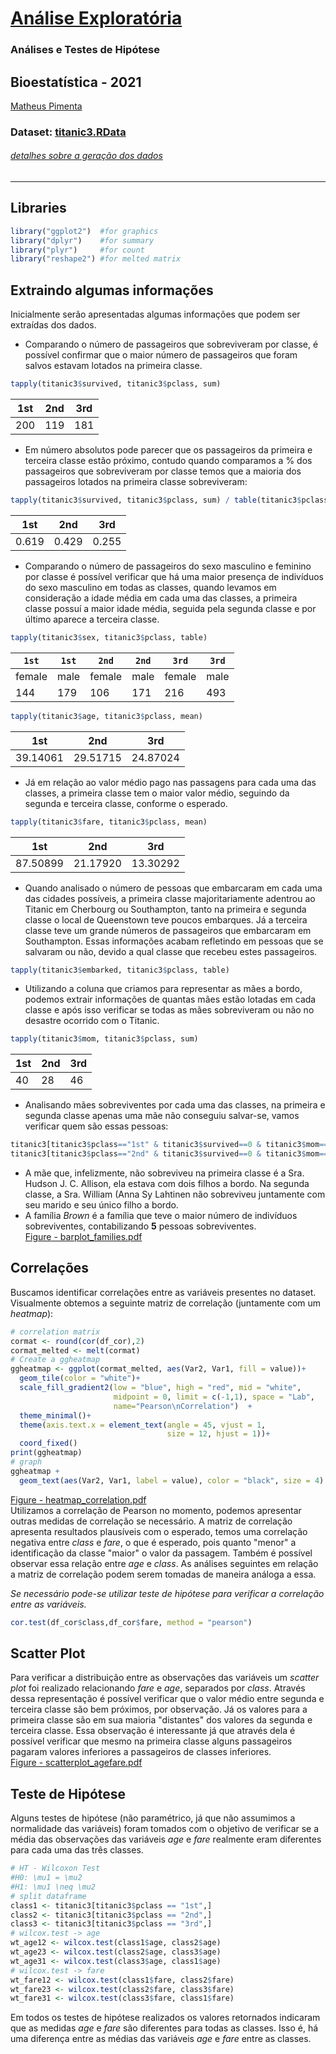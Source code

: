# [Análise Exploratória](github.com/omatheuspimenta/titanic_exploratory)
### Análises e Testes de Hipótese
## Bioestatística - 2021
[Matheus Pimenta](https://github.com/omatheuspimenta)
### Dataset: [titanic3.RData](dataset/titanic3.RData)
###### [detalhes sobre a geração dos dados](preprocess.md)
---
## Libraries
```r
library("ggplot2")  #for graphics
library("dplyr")    #for summary 
library("plyr")     #for count
library("reshape2") #for melted matrix
```

## Extraindo algumas informações

Inicialmente serão apresentadas algumas informações que podem ser extraídas dos dados.  
* Comparando o número de passageiros que sobreviveram por classe, é possível confirmar que o maior número de passageiros que foram salvos estavam lotados na primeira classe.
```r
tapply(titanic3$survived, titanic3$pclass, sum)
```

|1st| 2nd| 3rd|
|--|----|----|
|200| 119| 181|

* Em número absolutos pode parecer que os passageiros da primeira e terceira classe estão próximo, contudo quando comparamos a % dos passageiros que sobreviveram por classe temos que a maioria dos passageiros lotados na primeira classe sobreviveram:
```r
tapply(titanic3$survived, titanic3$pclass, sum) / table(titanic3$pclass)
```
|1st|       2nd|       3rd|
|---|---------|-----------| 
|0.619| 0.429| 0.255|

* Comparando o número de passageiros do sexo masculino e feminino por classe é possível verificar que há uma maior presença de indivíduos do sexo masculino em todas as classes, quando levamos em consideração a idade média em cada uma das classes, a primeira classe possuí a maior idade média, seguida pela segunda classe e por último aparece a terceira classe.
```r
tapply(titanic3$sex, titanic3$pclass, table)
```
|`1st`| `1st`|           `2nd`| `2nd`|   `3rd`|`3rd`|
|-----|------|----------------|------|--------|-----|
|female|   male|    female|   male|     female|   male| 
|144|    179|       106|    171|        216|    493| 
```r
tapply(titanic3$age, titanic3$pclass, mean)
```
| 1st|      2nd|      3rd| 
|----|---------|---------|
|39.14061| 29.51715| 24.87024| 
* Já em relação ao valor médio pago nas passagens para cada uma das classes, a primeira classe tem o maior valor médio, seguindo da segunda e terceira classe, conforme o esperado.
```r
tapply(titanic3$fare, titanic3$pclass, mean)
```
|      1st|      2nd|      3rd|
|---------|---------|---------|
|87.50899| 21.17920| 13.30292|
* Quando analisado o número de pessoas que embarcaram em cada uma das cidades possíveis, a primeira classe majoritariamente adentrou ao Titanic em Cherbourg ou Southampton, tanto na primeira e segunda classe o local de Queenstown teve poucos embarques. Já a terceira classe teve um grande números de passageiros que embarcaram em Southampton. Essas informações acabam refletindo em pessoas que se salvaram ou não, devido a qual classe que recebeu estes passageiros.
```r
tapply(titanic3$embarked, titanic3$pclass, table)
```
* Utilizando a coluna que criamos para representar as mães a bordo, podemos extrair informações de quantas mães estão lotadas em cada classe e após isso verificar se todas as mães sobreviveram ou não no desastre ocorrido com o Titanic.
```r
tapply(titanic3$mom, titanic3$pclass, sum)
```
|1st| 2nd| 3rd|
|---|----|----| 
|40|  28|  46|
* Analisando mães sobreviventes por cada uma das classes, na primeira e segunda classe apenas uma mãe não conseguiu salvar-se, vamos verificar quem são essas pessoas:
```r
titanic3[titanic3$pclass=="1st" & titanic3$survived==0 & titanic3$mom==1 ,]
titanic3[titanic3$pclass=="2nd" & titanic3$survived==0 & titanic3$mom==1 ,]
```
* A mãe que, infelizmente, não sobreviveu na primeira classe é a Sra. Hudson J. C. Allison, ela estava com dois filhos a bordo. Na segunda classe, a Sra. William (Anna Sy Lahtinen não sobreviveu juntamente com seu marido e seu único filho a bordo.
* A família _Brown_ é a família que teve o maior número de indivíduos sobreviventes, contabilizando **5** pessoas sobreviventes.   
[Figure - barplot_families.pdf](figures/barplot_families.pdf)  

## Correlações 

Buscamos identificar correlações entre as variáveis presentes no dataset.  
Visualmente obtemos a seguinte matriz de correlação (juntamente com um _heatmap_):
```r
# correlation matrix
cormat <- round(cor(df_cor),2)
cormat_melted <- melt(cormat)
# Create a ggheatmap
ggheatmap <- ggplot(cormat_melted, aes(Var2, Var1, fill = value))+
  geom_tile(color = "white")+
  scale_fill_gradient2(low = "blue", high = "red", mid = "white", 
                       midpoint = 0, limit = c(-1,1), space = "Lab", 
                       name="Pearson\nCorrelation")  +
  theme_minimal()+
  theme(axis.text.x = element_text(angle = 45, vjust = 1, 
                                   size = 12, hjust = 1))+
  coord_fixed()
print(ggheatmap)
# graph
ggheatmap + 
  geom_text(aes(Var2, Var1, label = value), color = "black", size = 4)
```
[Figure - heatmap_correlation.pdf](figures/heatmap_correlation.pdf)  
Utilizamos a correlação de Pearson no momento, podemos apresentar outras medidas de correlação se necessário.
A matriz de correlação apresenta resultados plausíveis com o esperado, temos uma correlação negativa entre _class_ e _fare_, o que é esperado, pois quanto "menor" a identificação da classe "maior" o valor da passagem. Também é possível observar essa relação entre _age_ e _class_. As análises seguintes em relação a matriz de correlação podem serem tomadas de maneira análoga a essa.

_Se necessário pode-se utilizar teste de hipótese para verificar a correlação entre as variáveis._

```r
cor.test(df_cor$class,df_cor$fare, method = "pearson")
```

## Scatter Plot
Para verificar a distribuição entre as observações das variáveis um _scatter plot_ foi realizado relacionando _fare_ e _age_, separados por _class_. Através dessa representação é possível verificar que o valor médio entre segunda e terceira classe são bem próximos, por observação. Já os valores para a primeira classe são em sua maioria "distantes" dos valores da segunda e terceira classe. Essa observação é interessante já que através dela é possível verificar que mesmo na primeira classe alguns passageiros pagaram valores inferiores a passageiros de classes inferiores.  
[Figure - scatterplot_agefare.pdf](figures/scatterplot_agefare.pdf)  

## Teste de Hipótese

Alguns testes de hipótese (não paramétrico, já que não assumimos a normalidade das variáveis) foram tomados com o objetivo de verificar se a média das observações das variáveis _age_ e _fare_ realmente eram diferentes para cada uma das três classes.
```r
# HT - Wilcoxon Test
#H0: \mu1 = \mu2
#H1: \mu1 \neq \mu2
# split dataframe
class1 <- titanic3[titanic3$pclass == "1st",]
class2 <- titanic3[titanic3$pclass == "2nd",]
class3 <- titanic3[titanic3$pclass == "3rd",]
# wilcox.test -> age
wt_age12 <- wilcox.test(class1$age, class2$age)
wt_age23 <- wilcox.test(class2$age, class3$age)
wt_age31 <- wilcox.test(class3$age, class1$age)
# wilcox.test -> fare
wt_fare12 <- wilcox.test(class1$fare, class2$fare)
wt_fare23 <- wilcox.test(class2$fare, class3$fare)
wt_fare31 <- wilcox.test(class3$fare, class1$fare)
```
Em todos os testes de hipótese realizados os valores retornados indicaram que as medidas _age_ e _fare_ são diferentes para todas as classes. Isso é, há uma diferença entre as médias das variáveis _age_ e _fare_ entre as classes.